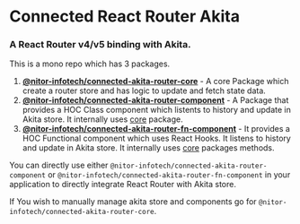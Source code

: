 # Connected React Router Akita

### A React Router v4/v5 binding with Akita.

This is a mono repo which has 3 packages.

1. [**@nitor-infotech/connected-akita-router-core**](https://github.com/nitor-infotech-oss/connected-react-router-akita/tree/master/packages/core) - A core Package which create a router store and has logic to update and fetch state data.
2. [**@nitor-infotech/connected-akita-router-component**](https://github.com/nitor-infotech-oss/connected-react-router-akita/tree/master/packages/component) -  A Package that provides a HOC Class component which listents to history and update in Akita store. It internally uses [core](https://github.com/nitor-infotech-oss/connected-react-router-akita/tree/master/packages/core) package.
3. [**@nitor-infotech/connected-akita-router-fn-component**](https://github.com/nitor-infotech-oss/connected-react-router-akita/tree/master/packages/hook-component) - It provides a HOC Functional component which uses React Hooks. It listens to history and update in Akita store. It  internally uses [core](https://github.com/nitor-infotech-oss/connected-react-router-akita/tree/master/packages/core) packages methods.

You can directly use either `@nitor-infotech/connected-akita-router-component` or `@nitor-infotech/connected-akita-router-fn-component` in your application to directly integrate React Router with Akita store.

If You wish to manually manage akita store and components go for `@nitor-infotech/connected-akita-router-core`.
